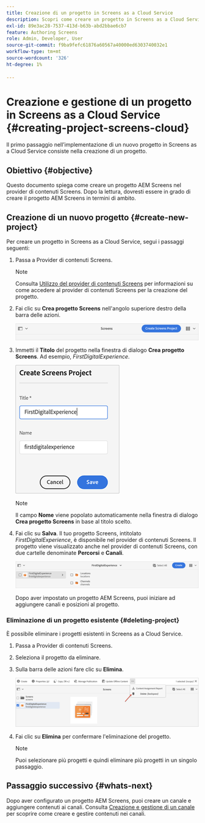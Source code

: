 ```yaml
---
title: Creazione di un progetto in Screens as a Cloud Service
description: Scopri come creare un progetto in Screens as a Cloud Service.
exl-id: 89e3ac28-7537-413d-b63b-abd2bbae6cb7
feature: Authoring Screens
role: Admin, Developer, User
source-git-commit: f9ba9fefc61876a60567a40000ed6303740032e1
workflow-type: tm+mt
source-wordcount: '326'
ht-degree: 1%

---
```


# Creazione e gestione di un progetto in Screens as a Cloud Service {#creating-project-screens-cloud}

Il primo passaggio nell’implementazione di un nuovo progetto in Screens as a Cloud Service consiste nella creazione di un progetto.

## Obiettivo {#objective}

Questo documento spiega come creare un progetto AEM Screens nel provider di contenuti Screens. Dopo la lettura, dovresti essere in grado di creare il progetto AEM Screens in termini di ambito.

## Creazione di un nuovo progetto {#create-new-project}

Per creare un progetto in Screens as a Cloud Service, segui i passaggi seguenti:

1. Passa a Provider di contenuti Screens.

   >[!NOTE]
   >Consulta [Utilizzo del provider di contenuti Screens](https://experienceleague.adobe.com/docs/experience-manager-cloud-service/content/screens-as-cloud-service/configure-screens-cloud/using-screens-content-provider.html) per informazioni su come accedere al provider di contenuti Screens per la creazione del progetto.

1. Fai clic su **Crea progetto Screens** nell&#39;angolo superiore destro della barra delle azioni.

   ![create-screens-project1](/help/screens-cloud/assets/create-content/create-screens-project1.png)

1. Immetti il **Titolo** del progetto nella finestra di dialogo **Crea progetto Screens**. Ad esempio, *FirstDigitalExperience*.

   ![create-screens-project2](/help/screens-cloud/assets/create-content/create-screens-project2.png)

   >[!NOTE]
   >Il campo **Nome** viene popolato automaticamente nella finestra di dialogo **Crea progetto Screens** in base al titolo scelto.

1. Fai clic su **Salva**. Il tuo progetto Screens, intitolato *FirstDigitalExperience*, è disponibile nel provider di contenuti Screens. Il progetto viene visualizzato anche nel provider di contenuti Screens, con due cartelle denominate **Percorsi** e **Canali**.

   ![create-screens-project3](/help/screens-cloud/assets/create-content/create-screens-project3.png)

   Dopo aver impostato un progetto AEM Screens, puoi iniziare ad aggiungere canali e posizioni al progetto.

### Eliminazione di un progetto esistente {#deleting-project}

È possibile eliminare i progetti esistenti in Screens as a Cloud Service.

1. Passa a Provider di contenuti Screens.
1. Seleziona il progetto da eliminare.
1. Sulla barra delle azioni fare clic su **Elimina**.

   ![create-project5](/help/screens-cloud/assets/create-content/create-project5.png)

1. Fai clic su **Elimina** per confermare l&#39;eliminazione del progetto.

   >[!NOTE]
   >Puoi selezionare più progetti e quindi eliminare più progetti in un singolo passaggio.

## Passaggio successivo {#whats-next}

Dopo aver configurato un progetto AEM Screens, puoi creare un canale e aggiungere contenuti ai canali. Consulta [Creazione e gestione di un canale](creating-channels-screens-cloud.md) per scoprire come creare e gestire contenuti nei canali.

